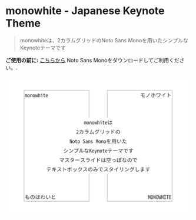 # monowhite - Japanese Keynote Theme

> monowhiteは、2カラムグリッドのNoto Sans Monoを用いたシンプルなKeynoteテーマです

**ご使用の前に:** [こちらから](https://noto-website.storage.googleapis.com/pkgs/NotoSansCJKjp-hinted.zip) Noto Sans Monoをダウンロードしてご利用ください。.

![](img/img.001.png)
